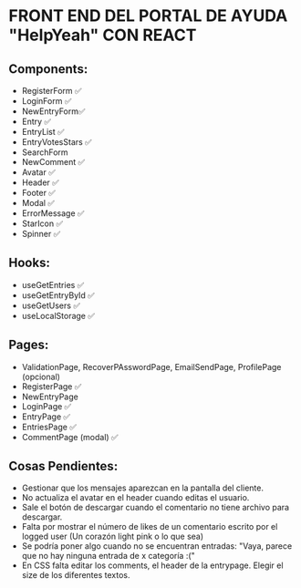 # FRONT END DEL PORTAL DE AYUDA "HelpYeah" CON REACT

## Components:

- RegisterForm ✅
- LoginForm ✅
- NewEntryForm✅
- Entry ✅
- EntryList ✅
- EntryVotesStars ✅
- SearchForm
- NewComment ✅
- Avatar ✅
- Header ✅
- Footer ✅
- Modal ✅
- ErrorMessage ✅
- StarIcon ✅
- Spinner ✅

## Hooks:

- useGetEntries ✅
- useGetEntryById ✅
- useGetUsers ✅
- useLocalStorage ✅

## Pages:

- ValidationPage, RecoverPAsswordPage, EmailSendPage, ProfilePage (opcional)
- RegisterPage ✅
- NewEntryPage
- LoginPage ✅
- EntryPage ✅
- EntriesPage ✅
- CommentPage (modal) ✅

## Cosas Pendientes:

- Gestionar que los mensajes aparezcan en la pantalla del cliente.
- No actualiza el avatar en el header cuando editas el usuario.
- Sale el botón de descargar cuando el comentario no tiene archivo para descargar.
- Falta por mostrar el número de likes de un comentario escrito por el logged user (Un corazón light pink o lo que sea)
- Se podría poner algo cuando no se encuentran entradas: "Vaya, parece que no hay ninguna entrada de x categoría :("
- En CSS falta editar los comments, el header de la entrypage. Elegir el size de los diferentes textos.
